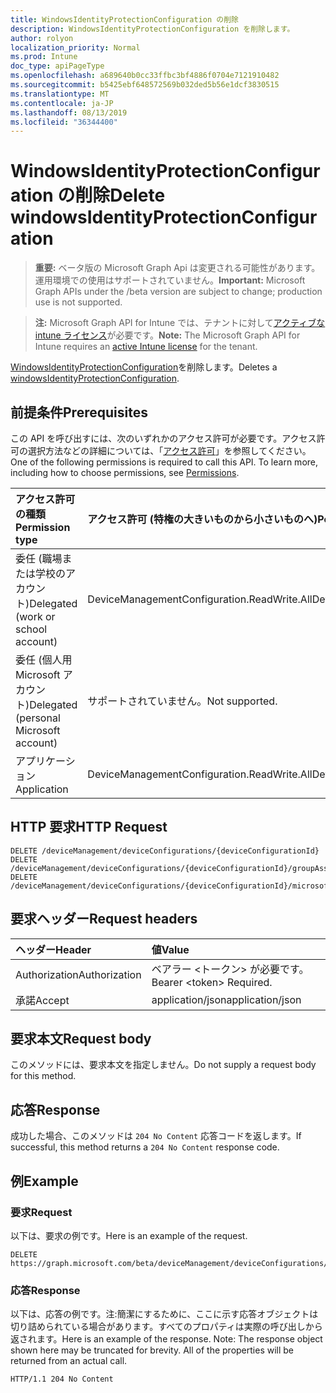 ```yaml
---
title: WindowsIdentityProtectionConfiguration の削除
description: WindowsIdentityProtectionConfiguration を削除します。
author: rolyon
localization_priority: Normal
ms.prod: Intune
doc_type: apiPageType
ms.openlocfilehash: a689640b0cc33ffbc3bf4886f0704e7121910482
ms.sourcegitcommit: b5425ebf648572569b032ded5b56e1dcf3830515
ms.translationtype: MT
ms.contentlocale: ja-JP
ms.lasthandoff: 08/13/2019
ms.locfileid: "36344400"
---
```

# <a name="delete-windowsidentityprotectionconfiguration"></a><span data-ttu-id="7ae7c-103">WindowsIdentityProtectionConfiguration の削除</span><span class="sxs-lookup"><span data-stu-id="7ae7c-103">Delete windowsIdentityProtectionConfiguration</span></span>

> <span data-ttu-id="7ae7c-104">**重要:** ベータ版の Microsoft Graph Api は変更される可能性があります。運用環境での使用はサポートされていません。</span><span class="sxs-lookup"><span data-stu-id="7ae7c-104">**Important:** Microsoft Graph APIs under the /beta version are subject to change; production use is not supported.</span></span>

> <span data-ttu-id="7ae7c-105">**注:** Microsoft Graph API for Intune では、テナントに対して[アクティブな intune ライセンス](https://go.microsoft.com/fwlink/?linkid=839381)が必要です。</span><span class="sxs-lookup"><span data-stu-id="7ae7c-105">**Note:** The Microsoft Graph API for Intune requires an [active Intune license](https://go.microsoft.com/fwlink/?linkid=839381) for the tenant.</span></span>

<span data-ttu-id="7ae7c-106">[WindowsIdentityProtectionConfiguration](../resources/intune-deviceconfig-windowsidentityprotectionconfiguration.md)を削除します。</span><span class="sxs-lookup"><span data-stu-id="7ae7c-106">Deletes a [windowsIdentityProtectionConfiguration](../resources/intune-deviceconfig-windowsidentityprotectionconfiguration.md).</span></span>

## <a name="prerequisites"></a><span data-ttu-id="7ae7c-107">前提条件</span><span class="sxs-lookup"><span data-stu-id="7ae7c-107">Prerequisites</span></span>
<span data-ttu-id="7ae7c-p101">この API を呼び出すには、次のいずれかのアクセス許可が必要です。アクセス許可の選択方法などの詳細については、「[アクセス許可](/graph/permissions-reference)」を参照してください。</span><span class="sxs-lookup"><span data-stu-id="7ae7c-p101">One of the following permissions is required to call this API. To learn more, including how to choose permissions, see [Permissions](/graph/permissions-reference).</span></span>

|<span data-ttu-id="7ae7c-110">アクセス許可の種類</span><span class="sxs-lookup"><span data-stu-id="7ae7c-110">Permission type</span></span>|<span data-ttu-id="7ae7c-111">アクセス許可 (特権の大きいものから小さいものへ)</span><span class="sxs-lookup"><span data-stu-id="7ae7c-111">Permissions (from most to least privileged)</span></span>|
|:---|:---|
|<span data-ttu-id="7ae7c-112">委任 (職場または学校のアカウント)</span><span class="sxs-lookup"><span data-stu-id="7ae7c-112">Delegated (work or school account)</span></span>|<span data-ttu-id="7ae7c-113">DeviceManagementConfiguration.ReadWrite.All</span><span class="sxs-lookup"><span data-stu-id="7ae7c-113">DeviceManagementConfiguration.ReadWrite.All</span></span>|
|<span data-ttu-id="7ae7c-114">委任 (個人用 Microsoft アカウント)</span><span class="sxs-lookup"><span data-stu-id="7ae7c-114">Delegated (personal Microsoft account)</span></span>|<span data-ttu-id="7ae7c-115">サポートされていません。</span><span class="sxs-lookup"><span data-stu-id="7ae7c-115">Not supported.</span></span>|
|<span data-ttu-id="7ae7c-116">アプリケーション</span><span class="sxs-lookup"><span data-stu-id="7ae7c-116">Application</span></span>|<span data-ttu-id="7ae7c-117">DeviceManagementConfiguration.ReadWrite.All</span><span class="sxs-lookup"><span data-stu-id="7ae7c-117">DeviceManagementConfiguration.ReadWrite.All</span></span>|

## <a name="http-request"></a><span data-ttu-id="7ae7c-118">HTTP 要求</span><span class="sxs-lookup"><span data-stu-id="7ae7c-118">HTTP Request</span></span>
<!-- {
  "blockType": "ignored"
}
-->
``` http
DELETE /deviceManagement/deviceConfigurations/{deviceConfigurationId}
DELETE /deviceManagement/deviceConfigurations/{deviceConfigurationId}/groupAssignments/{deviceConfigurationGroupAssignmentId}/deviceConfiguration
DELETE /deviceManagement/deviceConfigurations/{deviceConfigurationId}/microsoft.graph.windowsDomainJoinConfiguration/networkAccessConfigurations/{deviceConfigurationId}
```

## <a name="request-headers"></a><span data-ttu-id="7ae7c-119">要求ヘッダー</span><span class="sxs-lookup"><span data-stu-id="7ae7c-119">Request headers</span></span>
|<span data-ttu-id="7ae7c-120">ヘッダー</span><span class="sxs-lookup"><span data-stu-id="7ae7c-120">Header</span></span>|<span data-ttu-id="7ae7c-121">値</span><span class="sxs-lookup"><span data-stu-id="7ae7c-121">Value</span></span>|
|:---|:---|
|<span data-ttu-id="7ae7c-122">Authorization</span><span class="sxs-lookup"><span data-stu-id="7ae7c-122">Authorization</span></span>|<span data-ttu-id="7ae7c-123">ベアラー &lt;トークン&gt; が必要です。</span><span class="sxs-lookup"><span data-stu-id="7ae7c-123">Bearer &lt;token&gt; Required.</span></span>|
|<span data-ttu-id="7ae7c-124">承諾</span><span class="sxs-lookup"><span data-stu-id="7ae7c-124">Accept</span></span>|<span data-ttu-id="7ae7c-125">application/json</span><span class="sxs-lookup"><span data-stu-id="7ae7c-125">application/json</span></span>|

## <a name="request-body"></a><span data-ttu-id="7ae7c-126">要求本文</span><span class="sxs-lookup"><span data-stu-id="7ae7c-126">Request body</span></span>
<span data-ttu-id="7ae7c-127">このメソッドには、要求本文を指定しません。</span><span class="sxs-lookup"><span data-stu-id="7ae7c-127">Do not supply a request body for this method.</span></span>

## <a name="response"></a><span data-ttu-id="7ae7c-128">応答</span><span class="sxs-lookup"><span data-stu-id="7ae7c-128">Response</span></span>
<span data-ttu-id="7ae7c-129">成功した場合、このメソッドは `204 No Content` 応答コードを返します。</span><span class="sxs-lookup"><span data-stu-id="7ae7c-129">If successful, this method returns a `204 No Content` response code.</span></span>

## <a name="example"></a><span data-ttu-id="7ae7c-130">例</span><span class="sxs-lookup"><span data-stu-id="7ae7c-130">Example</span></span>

### <a name="request"></a><span data-ttu-id="7ae7c-131">要求</span><span class="sxs-lookup"><span data-stu-id="7ae7c-131">Request</span></span>
<span data-ttu-id="7ae7c-132">以下は、要求の例です。</span><span class="sxs-lookup"><span data-stu-id="7ae7c-132">Here is an example of the request.</span></span>
``` http
DELETE https://graph.microsoft.com/beta/deviceManagement/deviceConfigurations/{deviceConfigurationId}
```

### <a name="response"></a><span data-ttu-id="7ae7c-133">応答</span><span class="sxs-lookup"><span data-stu-id="7ae7c-133">Response</span></span>
<span data-ttu-id="7ae7c-p102">以下は、応答の例です。注:簡潔にするために、ここに示す応答オブジェクトは切り詰められている場合があります。すべてのプロパティは実際の呼び出しから返されます。</span><span class="sxs-lookup"><span data-stu-id="7ae7c-p102">Here is an example of the response. Note: The response object shown here may be truncated for brevity. All of the properties will be returned from an actual call.</span></span>
``` http
HTTP/1.1 204 No Content
```






